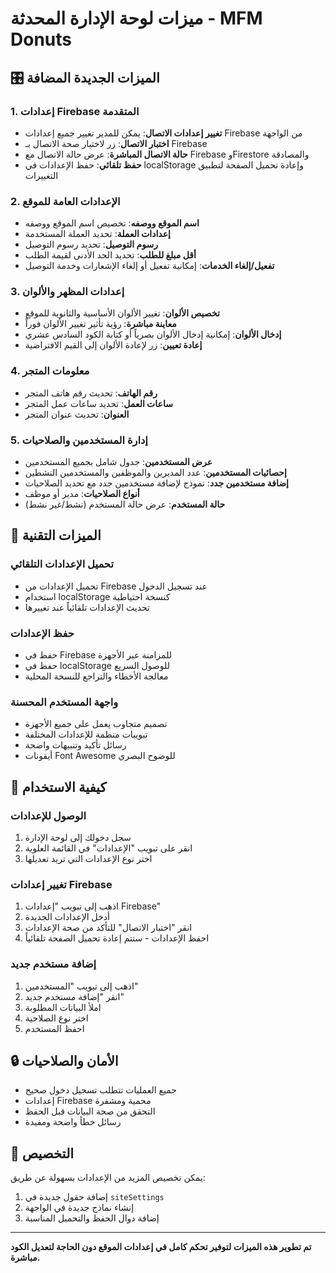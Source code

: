 # ميزات لوحة الإدارة المحدثة - MFM Donuts

## 🎛️ الميزات الجديدة المضافة

### 1. إعدادات Firebase المتقدمة
- **تغيير إعدادات الاتصال**: يمكن للمدير تغيير جميع إعدادات Firebase من الواجهة
- **اختبار الاتصال**: زر لاختبار صحة الاتصال بـ Firebase
- **حالة الاتصال المباشرة**: عرض حالة الاتصال مع Firebase وFirestore والمصادقة
- **حفظ تلقائي**: حفظ الإعدادات في localStorage وإعادة تحميل الصفحة لتطبيق التغييرات

### 2. الإعدادات العامة للموقع
- **اسم الموقع ووصفه**: تخصيص اسم الموقع ووصفه
- **إعدادات العملة**: تحديد العملة المستخدمة
- **رسوم التوصيل**: تحديد رسوم التوصيل
- **أقل مبلغ للطلب**: تحديد الحد الأدنى لقيمة الطلب
- **تفعيل/إلغاء الخدمات**: إمكانية تفعيل أو إلغاء الإشعارات وخدمة التوصيل

### 3. إعدادات المظهر والألوان
- **تخصيص الألوان**: تغيير الألوان الأساسية والثانوية للموقع
- **معاينة مباشرة**: رؤية تأثير تغيير الألوان فوراً
- **إدخال الألوان**: إمكانية إدخال الألوان بصرياً أو كتابة الكود السادس عشري
- **إعادة تعيين**: زر لإعادة الألوان إلى القيم الافتراضية

### 4. معلومات المتجر
- **رقم الهاتف**: تحديث رقم هاتف المتجر
- **ساعات العمل**: تحديد ساعات عمل المتجر
- **العنوان**: تحديث عنوان المتجر

### 5. إدارة المستخدمين والصلاحيات
- **عرض المستخدمين**: جدول شامل بجميع المستخدمين
- **إحصائيات المستخدمين**: عدد المديرين والموظفين والمستخدمين النشطين
- **إضافة مستخدمين جدد**: نموذج لإضافة مستخدمين جدد مع تحديد الصلاحيات
- **أنواع الصلاحيات**: مدير أو موظف
- **حالة المستخدم**: عرض حالة المستخدم (نشط/غير نشط)

## 🔧 الميزات التقنية

### تحميل الإعدادات التلقائي
- تحميل الإعدادات من Firebase عند تسجيل الدخول
- استخدام localStorage كنسخة احتياطية
- تحديث الإعدادات تلقائياً عند تغييرها

### حفظ الإعدادات
- حفظ في Firebase للمزامنة عبر الأجهزة
- حفظ في localStorage للوصول السريع
- معالجة الأخطاء والتراجع للنسخة المحلية

### واجهة المستخدم المحسنة
- تصميم متجاوب يعمل على جميع الأجهزة
- تبويبات منظمة للإعدادات المختلفة
- رسائل تأكيد وتنبيهات واضحة
- أيقونات Font Awesome للوضوح البصري

## 📱 كيفية الاستخدام

### الوصول للإعدادات
1. سجل دخولك إلى لوحة الإدارة
2. انقر على تبويب "الإعدادات" في القائمة العلوية
3. اختر نوع الإعدادات التي تريد تعديلها

### تغيير إعدادات Firebase
1. اذهب إلى تبويب "إعدادات Firebase"
2. أدخل الإعدادات الجديدة
3. انقر "اختبار الاتصال" للتأكد من صحة الإعدادات
4. احفظ الإعدادات - ستتم إعادة تحميل الصفحة تلقائياً

### إضافة مستخدم جديد
1. اذهب إلى تبويب "المستخدمين"
2. انقر "إضافة مستخدم جديد"
3. املأ البيانات المطلوبة
4. اختر نوع الصلاحية
5. احفظ المستخدم

## 🔒 الأمان والصلاحيات

- جميع العمليات تتطلب تسجيل دخول صحيح
- إعدادات Firebase محمية ومشفرة
- التحقق من صحة البيانات قبل الحفظ
- رسائل خطأ واضحة ومفيدة

## 🎨 التخصيص

يمكن تخصيص المزيد من الإعدادات بسهولة عن طريق:
1. إضافة حقول جديدة في `siteSettings`
2. إنشاء نماذج جديدة في الواجهة
3. إضافة دوال الحفظ والتحميل المناسبة

---

**تم تطوير هذه الميزات لتوفير تحكم كامل في إعدادات الموقع دون الحاجة لتعديل الكود مباشرة.**
